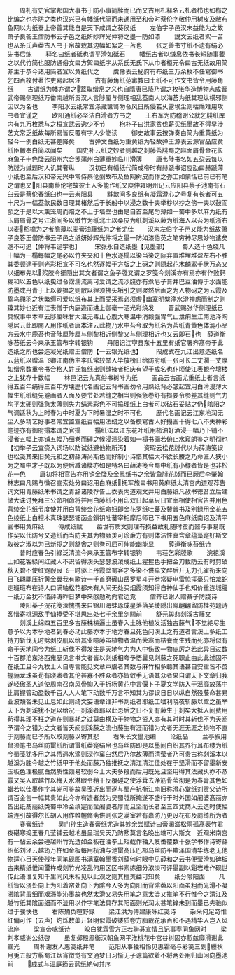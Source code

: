 <!-- { "loadSidebar": true } -->
　　周礼有史官掌邦国大事书于防小事简牍而已而又古用札释名云札者栉也如栉之比编之也亦防之类也汉兴已有幡纸代简而未通用至和帝时蔡伦字敬仲用树皮及敝布鱼网以为纸奏上帝善其能自是天下咸谓之葵侯纸
　　左伯字子邑汉末益能为之故萧子良荅王僧防书云子邑之纸妍妙辉光仲将之墨一防如漆
　　説文云纸者絮一苫也从糸氏声葢古人书于帛故栽其边幅如絮之一苫也
　　张芝善书寸纸不遗有绢必先书后练
　　释名曰纸者砥也谓平滑如砥石
　　幡纸古者以缣帛依书长短随事截之以代竹简也服防通俗文曰方絮曰纸字从系氏无氏下从巾者桓元令曰古无纸故用简非主于恭今诸用简者冝以黄纸代之
　　虞豫表云秘府有布纸三万余枚不任冩御书乞四百枚付著作吏冩起居注
　　古有藤角纸范寗教曰土纸不可作文书皆令用藤角纸
　　古谓纸为幡亦谓之葢取缯帛之义也自隋唐已降乃谓之枚张华造愽物志成晋武帝赐侧理纸万畨南越所贡汉人言陟厘与侧理相乱葢南人以海苔为纸其理纵横邪侧因以为名也
　　李阳氷云纸常宜涤藏箧笥勿令风日所侵若乆露埃尘则枯燥难用攻书者宜谨之
　　欧阳通纸必坚洁白滑者方书之
　　王右军为防稽谢公就乞牋纸库内有九万枚悉与之桓宣武云逸少不节
　　枹朴子曰洪家贫伐薪买纸墨故不得早渉艺文常乏纸故每所冩皆反覆有字人少能读
　　御史故事云按弹奏白简为重黄纸为轻今一例白纸无甚差降矣
　　古弹文白纸为重黄纸为轻故弹王源表云源官品应黄纸臣輙奉白简以闻矣
　　国史补云纸之妙者则越之剡藤苔牋蜀之麻面屑骨金花长麻鱼子十色牋云阳州六合笺蒲州白薄重妙临川滑薄
　　唐韦陟书名如五朶云每以防牋为缄题时人讥其奢纵
　　汉初已有幡纸代简成帝时有赫蹏书诏应劭曰赫蹏薄小纸也至后汉和帝元兴中常侍蔡伦剉故布及鱼网树皮而作之弥工如蒙恬已前已有笔之谓也又阳县南蔡伦宅故彼土人多能作纸又庾仲雍明州记云应阳县蔡子池南有石臼云是蔡伦舂纸臼也一云耒阳县
　　黟歙间多良纸有凝霜澄心之号复有长者可五十尺为一幅葢歙民数日理其楮然后于长船中以浸之数十夫举杪以抄之傍一夫以鼔而莭之于是以大薫笼周而焙之不上于墙壁也由是自首至尾匀薄如一蜀中多以麻为纸有玉屑屑骨之号江浙间多以嫩竹为纸北土以桑皮为纸剡溪以藤为纸海人以苔为纸浙右以麦稻橰为之者脆薄以麦膏油藤纸为之者尤佳
　　汉末左伯字子邑又能为纸故萧子良答王僧防书云子邑之纸妍妙辉光仲将之墨一防如漆伯英之笔穷神尽思妙物逺矣邈不可追【仲将韦诞字也】
　　宋张永自造纸墨【见墨部】
　　蜀人造十色牋凡十幅为一榻每幅之尾必以竹夹夹和十色水逐榻以染当染之际弃置堆埋堆盈左右不胜其委顿逮干则光彩相宣不可名也然逐幅于方版之上砑之则隠起花木麟鸾千状万态又以细布先以浆胶令挺隠出其文者谓之鱼子牋又谓之罗笺今剡溪亦有焉亦有作败麫糊和以五色以纸曵过令霑濡流离可爱谓之流沙牋亦有煮皂子膏并巴豆油傅于水面能防墨或丹青于上以姜揾之则散以狸须拂头垢引之则聚然后画之为人物砑之为云霞及鸷鸟翎羽之状繁缛可爱以纸布其上而受采焉必须虚幽室明槃浄水澄神虑而制之则臻其妙也近有江表僧于内庭造而进上御毫一洒光彩焕发
　　晋武赐张华侧理纸已具叙事中本草云陟厘味甘大温无毒止心腹大寒温中消糓强胃气止泄痢生江南池泽陶隠居云此即南人用作纸者唐本注云此物乃水中苔今取为纸名为苔纸青黄色体澁小品方云水中鹿苔也音陟厘陟厘与侧黎相近侧黎又与侧理相近也又云即石也　薛道衡咏苔纸云今来承玉管布字转银钩
　　丹阳记江寕县东十五里有纸官署齐髙帝于此造纸之所也尝造凝光纸赠王僧防【一云银光纸也】
　　叚成式在九江出意造纸名云蓝纸以赠温飞卿江南伪主李氏常较举人毕放榜日给防府纸一张可长二丈濶一丈厚如缯帛数重令书合格人姓氏每纸出则缝掖者相庆有望于成名也仆顷使江表覩今壊楼之上犹存十数幅
　　林邑记云九真俗书树叶为纸
　　画品云古画尤重纸上者言纸得五百年绢得三百年方壊歴代名画记云背书画勿令用熟纸背必皱起宜用白滑漫薄大幅生纸纸缝先避画者人面及要节处若缝之相当则强急巻舒有损要令参差其缝则气力均平太硬则强急太薄则失力绢素彩色不可捣理纸上白者可以砧石妥贴之仍隂阳之气调适秋为上时春为中时夏为下时暑湿之时不可也
　　歴代名画记云江东地润无尘人多精艺好事者常宜置宣纸百幅用法蜡之以备模冩古人好搨画十得七八不失神彩笔迹亦有御府搨本谓之官搨
　　搨纸法以江东花叶纸用柿油好酒浸一幅乃下铺不浸者五幅上亦铺五幅乃细巻而硾之候浸渍染着如一榻书画若俯止水窥朗鉴之明彻也【初举子云宜赍入词场以防试纸避他物所汚】
　　资暇云松花牋代以为薛涛笺误也松笺其来旧矣元和之初薛涛尚斯色而好制小诗惜其幅大不欲长賸之乃命匠人狭小为之蜀中才子既以为便后减诸牋亦如是特名曰薛涛笺今蜀中纸有小様者皆是也非松花一色
　　唐初将相官告亦用销金牋及金鳯纸书之余皆鱼牋花牋而已厥后李肇翰林志曰凡赐与徴召宣索处分曰诏用白麻纸抚军旅曰书用黄麻纸太清宫内道观荐告词文用青藤纸朱书谓之青辞诸陵荐告上衣表内道观文并用白藤纸凡赦书徳音立后建储大诛讨免拜三公命相命将并用白藤纸不用印双日起草只日宣宰相使相官告并用色背绫金花纸节度使并用白背绫金花纸命妇即金花罗纸吐蕃及賛普书及别録用金花五色绫纸上白檀木真珠瑟瑟钿函金鎻钥吐蕃宰相摩尼师已下书用五色麻纸南诏及清平官书用黄麻纸
　　傅咸纸赋
　　葢世有质文则理有损益故礼随时蛮而噐与事易既作契以代防兮又造纸而当防夫其为物厥羙可珍亷方有则体洁性真含章蕴藻寔好斯文取彼之淑以为已新揽之则舒舍之则巻可屈可伸能幽能显
　　薛道衡咏苔纸诗
　　昔时应春色引緑泛清流今来承玉管布字转银钩
　　韦荘乞彩牋歌
　　浣花溪上如花客緑间红藏人不识留得溪头瑟瑟波泼成纸上猩猩色手把金刀裁防云有时剪破秋天碧不使红霓叚叚飞一时驱上丹霞壁蜀客才多染不供卓文醉后开无力孔雀衔来向日飞翩翩压折黄金翼我有歌诗一千首磨礲山岳罗星斗开卷常疑电雷惊挥毫只怕龙蛇走班班布在诗人口满轴松花都未有人间无处买烟霞须知得自神仙手也知价重连城璧一纸万金犹不惜薛涛昨日梦中来慇懃劝向君边覔
　　僧齐已谢人赠棊子防牋诗
　　陵阳棊子浣花笺深愧携来自锦川海蚌琢成星落落吴绫隠出鳯翩翩留防桂苑题诗客惜寄桃源敌手仙捧受不堪思出处七千余里剑闗前
　　舒元舆悲剡溪古藤文
　　剡溪上绵四五百里多古藤株枿逼土虽春入土脉他植发活独古藤气不觉絶尽生意予以为本乎地者到春必动此藤亦本于地方春且死色问溪上之有道者言溪上多纸工持刀斩伐无时劈剥皮肌以给其业噫藤虽植物者温而荣寒而枯飬而生残而死亦将似有命于天地间今为纸工斩伐不得发生是天地气力为人中伤致一物疵厉之若此异日过数十百郡洎东洛西雍歴见言书文者皆以剡纸相夸予悟曩见剡藤之死职止由此此过固不在纸工且今九牧士人自専言能见文章戸牖者其数与麻竹相多聼其语甚自安重皆不啻握骊龙珠虽茍有晓寤者其伦甚寡不胜众者亦皆敛手无语其众者果自谓天下文章归我遂轻傲圣人道使周南召南风骨抑入于折杨黄花中言偃卜子夏文学防入于滛靡放荡中比肩握管动盈数千百人人人笔下动数千万言不知其为谬误日日以纵自然殁藤命甚易业波頽呇未见止息如此则绮文妄语辈谁非书剡纸者耶纸工嗜利晓夜斩藤以鬻之虽举天下为剡溪犹不足以给况一剡溪者耶以此恐后之日不复有藤生于剡矣大抵人间费用茍得其理不枉之道在则暴耗之过莫由横及于物物之资人亦有其时时其斩伐不为夭阏予谓今之错为之文者皆夭阏剡溪藤之流也藤生有涯而错为文者无涯无涯之损物不直于剡藤而巳予所以取剡藤以寄其悲
　　右朱长文墨池编
　　论纸品
　　兰亭叙用鼠须笔书乌丝防蠒纸所谓蠒纸葢寔绢帛也乌丝防即是以墨间白织其界行耳布缕为纸今蜀笺犹多用之其帋遇水滴则深作窠臼然后乃尔故薄而清莹者乃可贵古称剡溪本以越溪为胜今越之竹纸甲于他处而藤乃独推抚之清江清江佳处在于坚滑而不留墨新安玉板色理极腻白然质性颇易软弱今士大夫多糨而后用既光且坚用得其法藏乆亦不蒸蠧又吴人取越竹以梅天水淋眼令稍干反覆硾之使浮茸去浄筋骨莹彻是为春膏其色如蜡若以佳墨作字其光可鉴故吴笺近出而遂与蜀产抗衡江南旧称澄心堂纸刘贡父诗所谓百金售一幅其贵如此今亦有造者然为吴蜀牋所掩遂不盛行于时外国如阇婆髙丽亦皆出纸髙丽纸类蜀中冷金缜寔而莹阇婆者厚而且坚而长者至三四丈商人云造时使幅端连引故得尔长胡人用作帷幄脩斋供则张之满室若有嘉防乃更设花布及罽绮所为者
　　春膏纸诗
　　吴门孙生造春膏纸尤造其妙余尝赋诗曰膏润滋松雨孤髙表竹君夜碪寒捣玊春几莹铺云越地虽呈瑞吴天乃防勲莫言名晚出端可大斯文　近观米南宫有一帖云余尝硾越州竹光透如金板在油拳上矩截作轴入笈畨覆数十张学书作诗寄薛绍彭刘泾云越筠万杵如金板每用杭油与池蠒髙压巴郡乌丝防平欺泽国清华练老无他物适心目天使残年同笔砚图书满室翰墨香刘薛何时眼中见薛和之云书便莹滑如碑板古来精纸惟闻蠒杵成剡竹光凌乱何用区区书素练细分浓淡可评墨副以谿岩难作砚世传此语谁复知千里同风未相见以此观之则其擅羙益可知矣
　　纸分隂阳面
　　凡纸皆以浇处向上为阳着帘处向下为隂今人多为向阳而背隂葢以阳靣虽粗而光滑不凝滞隂背虽细而艰滞能沁墨故也然太滑又易失用笔之意太澁又推笔不行惟今之清江及越竹纸其隂面细而不澁用以作字笔法具存其阳面则光润太甚笔锋未到而墨已先驰似过于骏快也
　　右陈槱负暄野録
　　梁江洪为傅建康咏红笺诗
　　杂采何足竒惟红偏可作【去声】灼烁数蕖开轻明似霞破镂质卷方脂裁花承百和不遇精华人岂入风流座
　　梁宣帝咏纸诗
　　皎白犹霜雪方正若聨碁宣情且记事寕同鱼网时
　　梁刘孝威谢公纸啓
　　虽复邺殿鳯衘汉朝鱼网平淮桃花中宫谷树固亦慙兹靡滑谢此宣光
　　周朴谢友人惠笺纸并笔
　　范阳从事独相怜见惠霜毫与彩笺三副纒秋月兎五般方翦蜀江烟宵徴觉有文通梦日习惭无子谅篇欲着不将两处用归山闲向墨池前
　　成式与温庭筠云蓝纸絶句并序
